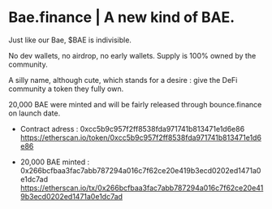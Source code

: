 # Bae.finance | A new kind of BAE.

Just like our Bae, $BAE is indivisible.

No dev wallets, no airdrop, no early wallets. Supply is 100% owned by the community.

A silly name, although cute, which stands for a desire : give the DeFi community a token they fully own.

20,000 BAE were minted and will be fairly released through bounce.finance on launch date.


- Contract adress : 0xcc5b9c957f2ff8538fda971741b813471e1d6e86
https://etherscan.io/token/0xcc5b9c957f2ff8538fda971741b813471e1d6e86

- 20,000 BAE minted : 0x266bcfbaa3fac7abb787294a016c7f62ce20e419b3ecd0202ed1471a0e1dc7ad
https://etherscan.io/tx/0x266bcfbaa3fac7abb787294a016c7f62ce20e419b3ecd0202ed1471a0e1dc7ad

